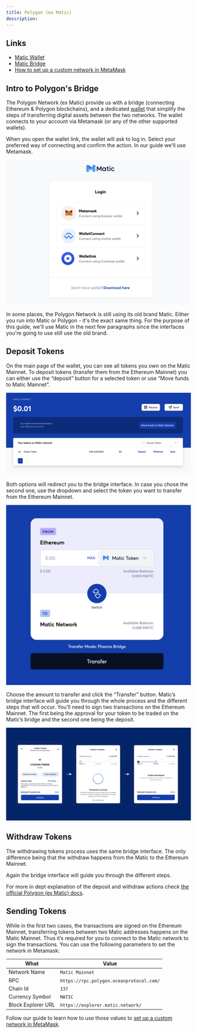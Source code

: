 ```yaml
---
title: Polygon (ex Matic)
description: 
---
```



## Links

- [Matic Wallet](https://wallet.matic.network)
- [Matic Bridge](https://wallet.matic.network/bridge)
- [How to set up a custom network in MetaMask](/tutorials/metamask-setup/#set-up-custom-network)

## Intro to Polygon's Bridge

The Polygon Network (ex Matic) provide us with a bridge (connecting Ethereum & Polygon blockchains), and a dedicated [wallet](https://wallet.matic.network) that simplify the steps of transferring digital assets between the two networks. The wallet connects to your account via Metamask (or any of the other supported wallets). 

When you open the wallet link, the wallet will ask to log in. Select your preferred way of connecting and confirm the action. In our guide we'll use Metamask.

![Login options](images/login-options.png)

In some places, the Polygon Network is still using its old brand Matic. Either you run into Matic or Polygon - it's the exact same thing. For the purpose of this guide, we'll use Matic in the next few paragraphs since the interfaces you're going to use still use the old brand.

## Deposit Tokens

On the main page of the wallet, you can see all tokens you own on the Matic Mainnet. To deposit tokens (transfer them from the Ethereum Mainnet) you can either use the “deposit” button for a selected token or use “Move funds to Matic Mainnet”. 

![Main wallet page](images/main-wallet-page.png)

Both options will redirect you to the bridge interface. In case you chose the second one, use the dropdown and select the token you want to transfer from the Ethereum Mainnet.

![Bridge interface](images/matic-bridge.png)

Choose the amount to transfer and click the “Transfer” button. Matic’s bridge interface will guide you through the whole process and the different steps that will occur. You’ll need to sign two transactions on the Ethereum Mainnet. The first being the approval for your token to be traded on the Matic’s bridge and the second one being the deposit.

![Transferring process](images/transferring-process.png)

## Withdraw Tokens

The withdrawing tokens process uses the same bridge interface. The only difference being that the withdraw happens from the Matic to the Ethereum Mainnet. 

Again the bridge interface will guide you through the different steps. 

For more in dept explanation of the deposit and withdraw actions check [the official Polygon (ex Matic) docs](https://docs.matic.network/docs/develop/ethereum-matic/pos/getting-started).

## Sending Tokens

While in the first two cases, the transactions are signed on the Ethereum Mainnet, transferring tokens between two Matic addresses happens on the Matic Mainnet. Thus it’s required for you to connect to the Matic network to sign the transactions. You can use the following parameters to set the network in Metamask:

| What               | Value                                    |
|--------------------|------------------------------------------|
| Network Name       | `Matic Mainnet`                          |
| RPC                | `https://rpc.polygon.oceanprotocol.com/` |
| Chain Id           | `137`                                    |
| Currency Symbol    | `MATIC`                                  |
| Block Explorer URL | `https://explorer.matic.network/`        |

Follow our guide to learn how to use those values to [set up a custom network in MetaMask](/tutorials/metamask-setup/#set-up-custom-network).
